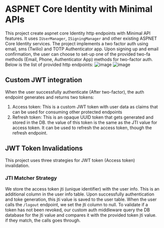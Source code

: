 # ASPNET Core Identity with Minimal APIs

This project create aspnet core Identity http endpoints with Minimal API features. It uses `IUserManager`, `ISigningManager` and other existing ASPNET Core Identity services.  The project implements a two factor auth using email, sms (Twilio) and TOTP Authenticator app. Upon signing up and email confirmation, the user can choose to set-up one of the provided two-fa methods (Email, Phone, Authenticator App) methods for two-factor auth. Below is the list of provided http endpoints:
![image](https://user-images.githubusercontent.com/87031580/194159455-3c215c4c-afdf-49de-9333-26a6b3e14bb1.png)
![image](https://user-images.githubusercontent.com/87031580/194159617-e3d95945-9b4f-462b-b5b6-bdc58f6f90f1.png)

## Custom JWT integration

When the user successfully authenticate (After two-factor), the auth endpoint generates and returns two tokens: 
1. Access token: This is a custom JWT token with user data as claims that can be used for consuming other protected endpoints
2. Refresh token: This is an opaque UUID token that gets generated and stored in the DB. the value of this token is the same as the JTI value for access token. It can be used to refresh the access token, though the refresh endpoint. 

## JWT Token Invalidations

This project uses three strategies for JWT token (Access token) invalidation. 

### JTI Matcher Strategy

We store the access token jti (unique identifier) with the user info. This is an additional column in the user info table. Upon successfully authentication and toke generation, this jti value is saved to the user table. When the user calls the `/logout` endpoint, we set the jti column to null. To validate if a token has not been revoked, our custom auth middleware query the DB database for the jti value and compares it with the provided token jti value. if they match, the calls goes through.

